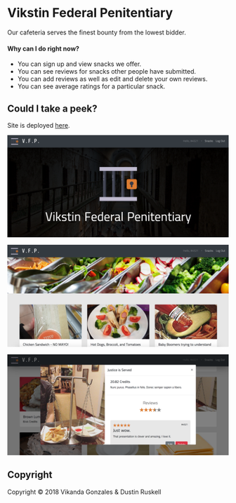 # Vikstin Federal Penitentiary
Our cafeteria serves the finest bounty from the lowest bidder.

#### Why can I do right now?
- You can sign up and view snacks we offer.
- You can see reviews for snacks other people have submitted.
- You can add reviews as well as edit and delete your own reviews.
- You can see average ratings for a particular snack.

## Could I take a peek?

Site is deployed [here](https://aqueous-depths-67867.herokuapp.com).

![Home Page](screenshot1.png)

![Snacks Page](screenshot2.png)

![Snack Page](screenshot3.png)

## Copyright

Copyright &copy; 2018 Vikanda Gonzales & Dustin Ruskell
